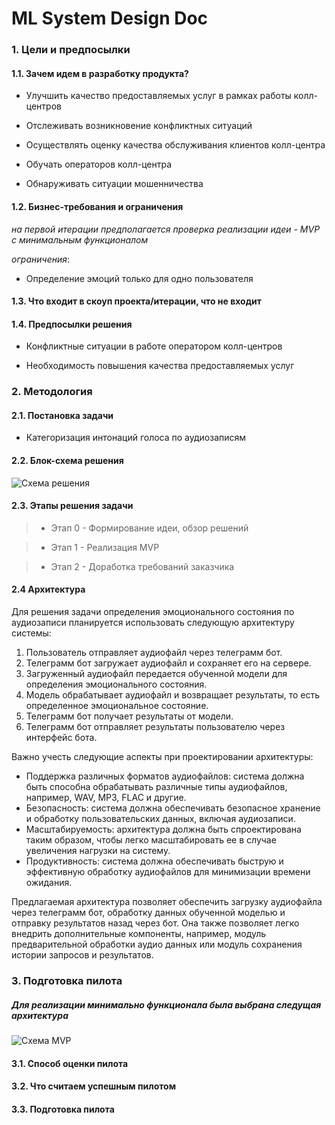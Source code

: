 # ML System Design Doc 

### 1. Цели и предпосылки 
#### 1.1. Зачем идем в разработку продукта?  

- Улучшить качество предоставляемых услуг в рамках работы колл-центров  

- Отслеживать возникновение конфликтных ситуаций

- Осуществлять оценку качества обслуживания клиентов колл-центра

- Обучать операторов колл-центра

- Обнаруживать ситуации мошенничества

#### 1.2. Бизнес-требования и ограничения

  *на первой итерации предполагается проверка реализации идеи - MVP с минимальным функционалом*

  *ограничения*:

  - Определение эмоций только для одно пользователя


#### 1.3. Что входит в скоуп проекта/итерации, что не входит   

#### 1.4. Предпосылки решения  

- Конфликтные ситуации в работе оператором колл-центров

- Необходимость повышения качества предоставляемых услуг

### 2. Методология 

#### 2.1. Постановка задачи  

- Категоризация интонаций голоса по аудиозаписям

#### 2.2. Блок-схема решения  
![Схема решения](https://github.com/lex51/speech_processing/tree/main/designdoc/iterations.png?raw=true)

#### 2.3. Этапы решения задачи   

> - Этап 0 - Формирование идеи, обзор решений

> - Этап 1 - Реализация MVP

> - Этап 2 - Доработка требований заказчика
  
#### 2.4 Архитектура

Для решения задачи определения эмоционального состояния по аудиозаписи планируется использовать следующую архитектуру системы:

1. Пользователь отправляет аудиофайл через телеграмм бот.
2. Телеграмм бот загружает аудиофайл и сохраняет его на сервере.
3. Загруженный аудиофайл передается обученной модели для определения эмоционального состояния.
4. Модель обрабатывает аудиофайл и возвращает результаты, то есть определенное эмоциональное состояние.
5. Телеграмм бот получает результаты от модели.
6. Телеграмм бот отправляет результаты пользователю через интерфейс бота.

Важно учесть следующие аспекты при проектировании архитектуры:

- Поддержка различных форматов аудиофайлов: система должна быть способна обрабатывать различные типы аудиофайлов, например, WAV, MP3, FLAC и другие.
- Безопасность: система должна обеспечивать безопасное хранение и обработку пользовательских данных, включая аудиозаписи.
- Масштабируемость: архитектура должна быть спроектирована таким образом, чтобы легко масштабировать ее в случае увеличения нагрузки на систему.
- Продуктивность: система должна обеспечивать быструю и эффективную обработку аудиофайлов для минимизации времени ожидания.

Предлагаемая архитектура позволяет обеспечить загрузку аудиофайла через телеграмм бот, обработку данных обученной моделью и отправку результатов назад через бот. Она также позволяет легко внедрить дополнительные компоненты, например, модуль предварительной обработки аудио данных или модуль сохранения истории запросов и результатов.

### 3. Подготовка пилота  

##### Для реализации минимально функционала была выбрана следущая архитектура
![Схема MVP](https://github.com/lex51/speech_processing/tree/main/designdoc/scheme.png?raw=true)

#### 3.1. Способ оценки пилота  
  
#### 3.2. Что считаем успешным пилотом  
  
#### 3.3. Подготовка пилота  
  
